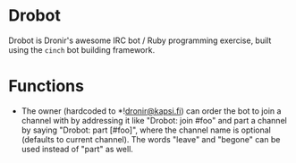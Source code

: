 
# Drobot

Drobot is Dronir's awesome IRC bot / Ruby programming exercise, built using
the `cinch` bot building framework.


# Functions

- The owner (hardcoded to *!dronir@kapsi.fi) can order the bot to join a channel
  with by addressing it like "Drobot: join #foo" and part a channel by saying
  "Drobot: part [#foo]", where the channel name is optional (defaults to current channel).
  The words "leave" and "begone" can be used instead of "part" as well.
